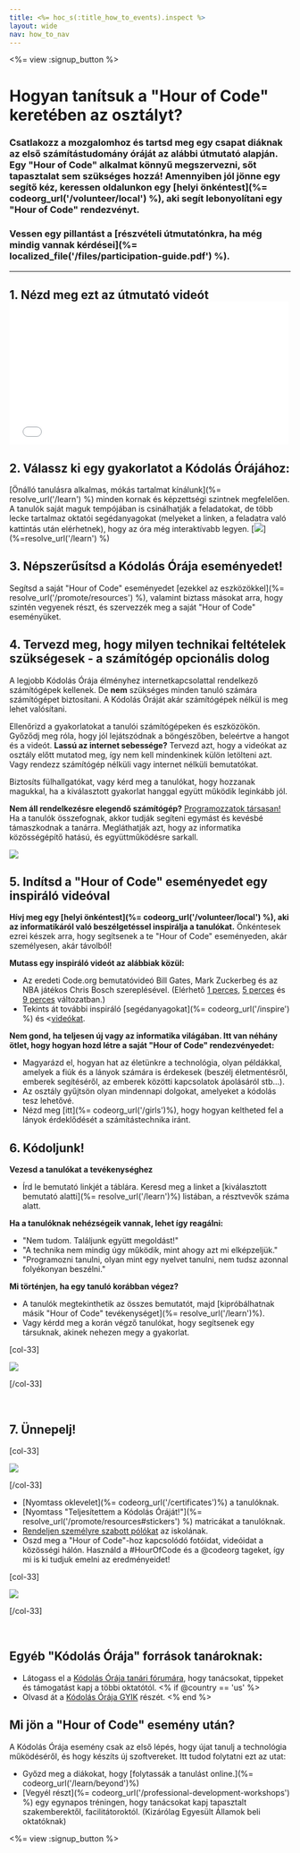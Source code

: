 ```yaml
---
title: <%= hoc_s(:title_how_to_events).inspect %>
layout: wide
nav: how_to_nav
---
```

<%= view :signup_button %>

# Hogyan tanítsuk a "Hour of Code" keretében az osztályt?

### Csatlakozz a mozgalomhoz és tartsd meg egy csapat diáknak az első számítástudomány óráját az alábbi útmutató alapján. Egy "Hour of Code" alkalmat könnyű megszervezni, sőt tapasztalat sem szükséges hozzá! Amennyiben jól jönne egy segítő kéz, keressen oldalunkon egy [helyi önkéntest](%= codeorg_url('/volunteer/local') %), aki segít lebonyolítani egy "Hour of Code" rendezvényt.

### Vessen egy pillantást a [részvételi útmutatónkra, ha még mindig vannak kérdései](%= localized_file('/files/participation-guide.pdf') %).

* * *

## 1. Nézd meg ezt az útmutató videót <iframe width="500" height="255" src="//www.youtube.com/embed/SrnvvWDm73k" frameborder="0" allowfullscreen mark="crwd-mark"></iframe> 

## 2. Válassz ki egy gyakorlatot a Kódolás Órájához:

[Önálló tanulásra alkalmas, mókás tartalmat kínálunk](%= resolve_url('/learn') %) minden kornak és képzettségi szintnek megfelelően. A tanulók saját maguk tempójában is csinálhatják a feladatokat, de több lecke tartalmaz oktatói segédanyagokat (melyeket a linken, a feladatra való kattintás után elérhetnek), hogy az óra még interaktívabb legyen. [![](/images/fit-700/tutorials.png)](%=resolve_url('/learn') %)

## 3. Népszerűsítsd a Kódolás Órája eseményedet!

Segítsd a saját "Hour of Code" eseményedet [ezekkel az eszközökkel](%= resolve_url('/promote/resources') %), valamint biztass másokat arra, hogy szintén vegyenek részt, és szervezzék meg a saját "Hour of Code" eseményüket.

## 4. Tervezd meg, hogy milyen technikai feltételek szükségesek - a számítógép opcionális dolog

A legjobb Kódolás Órája élményhez internetkapcsolattal rendelkező számítógépek kellenek. De **nem** szükséges minden tanuló számára számítógépet biztosítani. A Kódolás Óráját akár számítógépek nélkül is meg lehet valósítani.

Ellenőrizd a gyakorlatokat a tanulói számítógépeken és eszközökön. Győződj meg róla, hogy jól lejátszódnak a böngészőben, beleértve a hangot és a videót. **Lassú az internet sebessége?** Tervezd azt, hogy a videókat az osztály előtt mutatod meg, így nem kell mindenkinek külön letölteni azt. Vagy rendezz számítógép nélküli vagy internet nélküli bemutatókat.

Biztosíts fülhallgatókat, vagy kérd meg a tanulókat, hogy hozzanak magukkal, ha a kiválasztott gyakorlat hanggal együtt működik leginkább jól.

**Nem áll rendelkezésre elegendő számítógép?** [Programozzatok társasan!](https://www.youtube.com/watch?v=vgkahOzFH2Q) Ha a tanulók összefognak, akkor tudják segíteni egymást és kevésbé támaszkodnak a tanárra. Megláthatják azt, hogy az informatika közösségépítő hatású, és együttműködésre sarkall.

<img src="/images/fit-350/group_ipad.jpg" />

## 5. Indítsd a "Hour of Code" eseményedet egy inspiráló videóval

**Hívj meg egy [helyi önkéntest](%= codeorg_url('/volunteer/local') %), aki az informatikáról való beszélgetéssel inspirálja a tanulókat.** Önkéntesek ezrei készek arra, hogy segítsenek a te "Hour of Code" eseményeden, akár személyesen, akár távolból!

**Mutass egy inspiráló videót az alábbiak közül:**

- Az eredeti Code.org bemutatóvideó Bill Gates, Mark Zuckerbeg és az NBA játékos Chris Bosch szereplésével. (Elérhető [1 perces](https://www.youtube.com/watch?v=qYZF6oIZtfc), [5 perces](https://www.youtube.com/watch?v=nKIu9yen5nc) és [9 perces](https://www.youtube.com/watch?v=dU1xS07N-FA) változatban.)
- Tekints át további inspiráló [segédanyagokat](%= codeorg_url('/inspire') %) és <[videókat](https://www.youtube.com/playlist?list=PLzdnOPI1iJNfpD8i4Sx7U0y2MccnrNZuP).

**Nem gond, ha teljesen új vagy az informatika világában. Itt van néhány ötlet, hogy hogyan hozd létre a saját "Hour of Code" rendezvényedet:**

- Magyarázd el, hogyan hat az életünkre a technológia, olyan példákkal, amelyek a fiúk és a lányok számára is érdekesek (beszélj életmentésről, emberek segítéséről, az emberek közötti kapcsolatok ápolásáról stb...).
- Az osztály gyűjtsön olyan mindennapi dolgokat, amelyeket a kódolás tesz lehetővé.
- Nézd meg [itt](%= codeorg_url('/girls')%), hogy hogyan keltheted fel a lányok érdeklődését a számítástechnika iránt.

## 6. Kódoljunk!

**Vezesd a tanulókat a tevékenységhez**

- Írd le bemutató linkjét a táblára. Keresd meg a linket a [kiválasztott bemutató alatti](%= resolve_url('/learn')%) listában, a résztvevők száma alatt.

**Ha a tanulóknak nehézségeik vannak, lehet így reagálni:**

- "Nem tudom. Találjunk együtt megoldást!"
- "A technika nem mindig úgy működik, mint ahogy azt mi elképzeljük."
- "Programozni tanulni, olyan mint egy nyelvet tanulni, nem tudsz azonnal folyékonyan beszélni."

**Mi történjen, ha egy tanuló korábban végez?**

- A tanulók megtekinthetik az összes bemutatót, majd [kipróbálhatnak másik "Hour of Code" tevékenységet](%= resolve_url('/learn')%).
- Vagy kérdd meg a korán végző tanulókat, hogy segítsenek egy társuknak, akinek nehezen megy a gyakorlat.

[col-33]

![](/images/fit-250/highschoolgirls.jpeg)

[/col-33]

<p style="clear:both">&nbsp;</p>

## 7. Ünnepelj!

[col-33]

![](/images/fit-300/boy-certificate.jpg)

[/col-33]

- [Nyomtass oklevelet](%= codeorg_url('/certificates')%) a tanulóknak.
- [Nyomtass "Teljesítettem a Kódolás Óráját!"](%= resolve_url('/promote/resources#stickers') %) matricákat a tanulóknak.
- [Rendeljen személyre szabott pólókat](http://blog.code.org/post/132608499493/hour-of-code-shirts-and-more) az iskolának.
- Oszd meg a "Hour of Code"-hoz kapcsolódó fotóidat, videóidat a közösségi hálón. Használd a #HourOfCode és a @codeorg tageket, így mi is ki tudjuk emelni az eredményeidet!

[col-33]

![](/images/fit-260/highlight-certificates.jpg)

[/col-33]

<p style="clear:both">&nbsp;</p>

## Egyéb "Kódolás Órája" források tanároknak:

- Látogass el a [Kódolás Órája tanári fórumára](http://forum.code.org/c/plc/hour-of-code), hogy tanácsokat, tippeket és támogatást kapj a többi oktatótól. <% if @country == 'us' %>
- Olvasd át a [Kódolás Órája GYIK](https://support.code.org/hc/en-us/categories/200147083-Hour-of-Code) részét. <% end %>

## Mi jön a "Hour of Code" esemény után?

A Kódolás Órája esemény csak az első lépés, hogy újat tanulj a technológia működéséről, és hogy készíts új szoftvereket. Itt tudod folytatni ezt az utat:

- Győzd meg a diákokat, hogy [folytassák a tanulást online.](%= codeorg_url('/learn/beyond')%)
- [Vegyél részt](%= codeorg_url('/professional-development-workshops') %) egy egynapos tréningen, hogy tanácsokat kapj tapasztalt szakemberektől, facilitátoroktól. (Kizárólag Egyesült Államok beli oktatóknak)

<%= view :signup_button %>